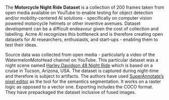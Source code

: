 The **Motorcycle Night Ride Dataset** is a collection of 200 frames taken from open media available on YouTube to enable testing for object detection and/or mobility-centered AI solutions - specifically on computer vision powered motorcycle helmets or other inventive avenues. Dataset development can be a difficult endeavour given the cost of collection and labelling. Acme AI recognizes this bottleneck and is therefore creating open datasets for AI researchers, enthusiasts, and start-ups - enabling them to test their ideas. 

Source data was collected from open media - particularly a video of the WatermelonMotoHead channel on YouTube. This particular dataset was a night scene named [Harley Davidson 48 Night Ride](https://youtu.be/c9DvUbl-wXo) which is based on a cruise in Tucson, Arizona, USA. The dataset is captured during night-time and therefore is subject to artifacts. The authors have used [SuperAnnotate’s pixel editor](https://doc.superannotate.com/) as the tool for the semantics segmentation. It works on a raster logic as opposed to a vector one. Exporting includes the COCO format. They have prepackaged the dataset inclusive of fused images.